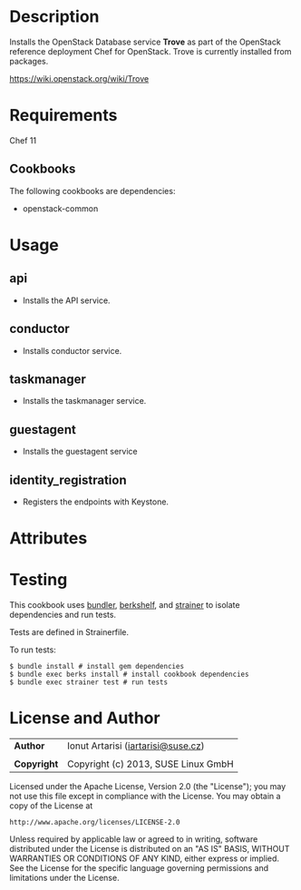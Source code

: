 Description
===========

Installs the OpenStack Database service **Trove** as part of the
OpenStack reference deployment Chef for OpenStack.  Trove is currently
installed from packages.

https://wiki.openstack.org/wiki/Trove

Requirements
============

Chef 11

Cookbooks
---------

The following cookbooks are dependencies:

* openstack-common


Usage
=====

api
----
- Installs the API service.

conductor
----
- Installs conductor service.

taskmanager
----
- Installs the taskmanager service.

guestagent
----
- Installs the guestagent service

identity_registration
----
- Registers the endpoints with Keystone.

Attributes
==========

Testing
=====

This cookbook uses [bundler](http://gembundler.com/), [berkshelf](http://berkshelf.com/), and [strainer](https://github.com/customink/strainer) to isolate dependencies and run tests.

Tests are defined in Strainerfile.

To run tests:

    $ bundle install # install gem dependencies
    $ bundle exec berks install # install cookbook dependencies
    $ bundle exec strainer test # run tests

License and Author
==================

|                      |                                                    |
|:---------------------|:---------------------------------------------------|
| **Author**           |  Ionut Artarisi (<iartarisi@suse.cz>)              |
|                      |                                                    |
| **Copyright**        |  Copyright (c) 2013, SUSE Linux GmbH               |


Licensed under the Apache License, Version 2.0 (the "License");
you may not use this file except in compliance with the License.
You may obtain a copy of the License at

    http://www.apache.org/licenses/LICENSE-2.0

Unless required by applicable law or agreed to in writing, software
distributed under the License is distributed on an "AS IS" BASIS,
WITHOUT WARRANTIES OR CONDITIONS OF ANY KIND, either express or implied.
See the License for the specific language governing permissions and
limitations under the License.
